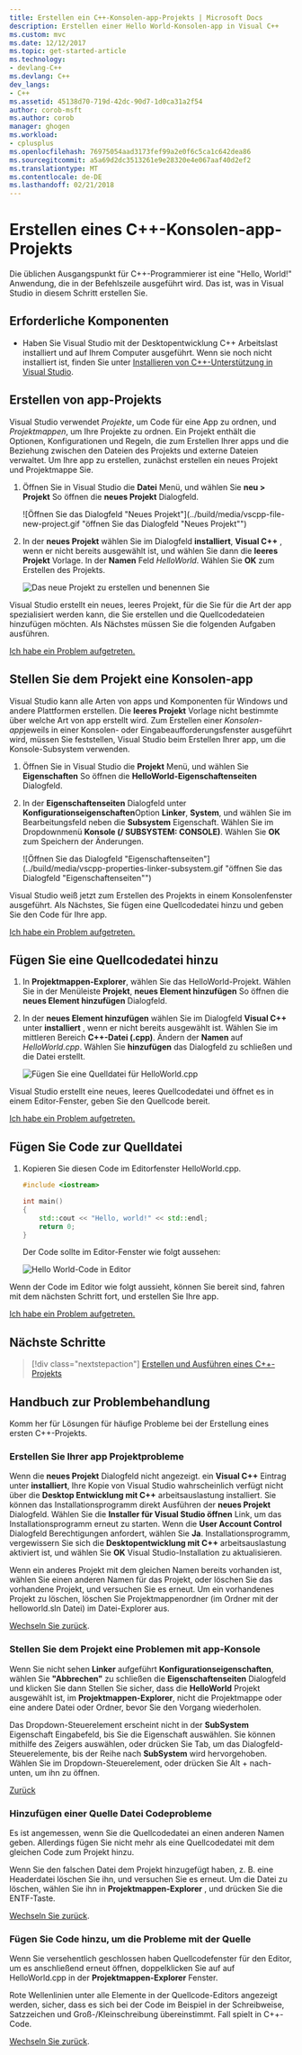 ```yaml
---
title: Erstellen ein C++-Konsolen-app-Projekts | Microsoft Docs
description: Erstellen einer Hello World-Konsolen-app in Visual C++
ms.custom: mvc
ms.date: 12/12/2017
ms.topic: get-started-article
ms.technology:
- devlang-C++
ms.devlang: C++
dev_langs:
- C++
ms.assetid: 45138d70-719d-42dc-90d7-1d0ca31a2f54
author: corob-msft
ms.author: corob
manager: ghogen
ms.workload:
- cplusplus
ms.openlocfilehash: 76975054aad3173fef99a2e0f6c5ca1c642dea86
ms.sourcegitcommit: a5a69d2dc3513261e9e28320e4e067aaf40d2ef2
ms.translationtype: MT
ms.contentlocale: de-DE
ms.lasthandoff: 02/21/2018
---
```

# <a name="create-a-c-console-app-project"></a>Erstellen eines C++-Konsolen-app-Projekts

Die üblichen Ausgangspunkt für C++-Programmierer ist eine "Hello, World!" Anwendung, die in der Befehlszeile ausgeführt wird. Das ist, was in Visual Studio in diesem Schritt erstellen Sie.

## <a name="prerequisites"></a>Erforderliche Komponenten

- Haben Sie Visual Studio mit der Desktopentwicklung C++ Arbeitslast installiert und auf Ihrem Computer ausgeführt. Wenn sie noch nicht installiert ist, finden Sie unter [Installieren von C++-Unterstützung in Visual Studio](../build/vscpp-step-0-installation.md).

## <a name="create-your-app-project"></a>Erstellen von app-Projekts

Visual Studio verwendet *Projekte*, um Code für eine App zu ordnen, und *Projektmappen*, um Ihre Projekte zu ordnen. Ein Projekt enthält die Optionen, Konfigurationen und Regeln, die zum Erstellen Ihrer apps und die Beziehung zwischen den Dateien des Projekts und externe Dateien verwaltet. Um Ihre app zu erstellen, zunächst erstellen ein neues Projekt und Projektmappe Sie.

1. Öffnen Sie in Visual Studio die **Datei** Menü, und wählen Sie **neu > Projekt** So öffnen die **neues Projekt** Dialogfeld.

   ![Öffnen Sie das Dialogfeld "Neues Projekt"](../build/media/vscpp-file-new-project.gif "öffnen Sie das Dialogfeld "Neues Projekt"")

1. In der **neues Projekt** wählen Sie im Dialogfeld **installiert**, **Visual C++** , wenn er nicht bereits ausgewählt ist, und wählen Sie dann die **leeres Projekt** Vorlage. In der **Namen** Feld *HelloWorld*. Wählen Sie **OK** zum Erstellen des Projekts.

   ![Das neue Projekt zu erstellen und benennen Sie](../build/media/vscpp-concierge-project-name-callouts.png "Namen und das neue Projekt zu erstellen")

Visual Studio erstellt ein neues, leeres Projekt, für die Sie für die Art der app spezialisiert werden kann, die Sie erstellen und die Quellcodedateien hinzufügen möchten. Als Nächstes müssen Sie die folgenden Aufgaben ausführen.

[Ich habe ein Problem aufgetreten.](#create-your-app-project-issues)

## <a name="make-your-project-a-console-app"></a>Stellen Sie dem Projekt eine Konsolen-app

Visual Studio kann alle Arten von apps und Komponenten für Windows und andere Plattformen erstellen. Die **leeres Projekt** Vorlage nicht bestimmte über welche Art von app erstellt wird. Zum Erstellen einer *Konsolen-app*jeweils in einer Konsolen- oder Eingabeaufforderungsfenster ausgeführt wird, müssen Sie feststellen, Visual Studio beim Erstellen Ihrer app, um die Konsole-Subsystem verwenden.

1. Öffnen Sie in Visual Studio die **Projekt** Menü, und wählen Sie **Eigenschaften** So öffnen die **HelloWorld-Eigenschaftenseiten** Dialogfeld.

1. In der **Eigenschaftenseiten** Dialogfeld unter **Konfigurationseigenschaften**Option **Linker**, **System**, und wählen Sie im Bearbeitungsfeld neben die **Subsystem** Eigenschaft. Wählen Sie im Dropdownmenü **Konsole (/ SUBSYSTEM: CONSOLE)**. Wählen Sie **OK** zum Speichern der Änderungen.

   ![Öffnen Sie das Dialogfeld "Eigenschaftenseiten"](../build/media/vscpp-properties-linker-subsystem.gif "öffnen Sie das Dialogfeld "Eigenschaftenseiten"")

Visual Studio weiß jetzt zum Erstellen des Projekts in einem Konsolenfenster ausgeführt. Als Nächstes, Sie fügen eine Quellcodedatei hinzu und geben Sie den Code für Ihre app.

[Ich habe ein Problem aufgetreten.](#make-your-project-a-console-app-issues)

## <a name="add-a-source-code-file"></a>Fügen Sie eine Quellcodedatei hinzu

1. In **Projektmappen-Explorer**, wählen Sie das HelloWorld-Projekt. Wählen Sie in der Menüleiste **Projekt**, **neues Element hinzufügen** So öffnen die **neues Element hinzufügen** Dialogfeld.

1. In der **neues Element hinzufügen** wählen Sie im Dialogfeld **Visual C++** unter **installiert** , wenn er nicht bereits ausgewählt ist. Wählen Sie im mittleren Bereich **C++-Datei (.cpp)**. Ändern der **Namen** auf *HelloWorld.cpp*. Wählen Sie **hinzufügen** das Dialogfeld zu schließen und die Datei erstellt.

   ![Fügen Sie eine Quelldatei für HelloWorld.cpp](../build/media/vscpp-add-new-item.gif "fügen eine Quelldatei für HelloWorld.cpp hinzu.")

Visual Studio erstellt eine neues, leeres Quellcodedatei und öffnet es in einem Editor-Fenster, geben Sie den Quellcode bereit.

[Ich habe ein Problem aufgetreten.](#add-a-source-code-file-issues)

## <a name="add-code-to-the-source-file"></a>Fügen Sie Code zur Quelldatei

1. Kopieren Sie diesen Code im Editorfenster HelloWorld.cpp.

   ```cpp
   #include <iostream>

   int main()
   {
       std::cout << "Hello, world!" << std::endl;
       return 0;
   }
   ```

   Der Code sollte im Editor-Fenster wie folgt aussehen:

   ![Hello World-Code in Editor](../build/media/vscpp-hello-world-editor.png "Hello World-Code-Editor")

Wenn der Code im Editor wie folgt aussieht, können Sie bereit sind, fahren mit dem nächsten Schritt fort, und erstellen Sie Ihre app.

[Ich habe ein Problem aufgetreten.](#add-a-source-code-file-issues)

## <a name="next-steps"></a>Nächste Schritte

> [!div class="nextstepaction"]
> [Erstellen und Ausführen eines C++-Projekts](vscpp-step-2-build.md)

## <a name="troubleshooting-guide"></a>Handbuch zur Problembehandlung

Komm her für Lösungen für häufige Probleme bei der Erstellung eines ersten C++-Projekts.

### <a name="create-your-app-project-issues"></a>Erstellen Sie Ihrer app Projektprobleme

Wenn die **neues Projekt** Dialogfeld nicht angezeigt. ein **Visual C++** Eintrag unter **installiert**, Ihre Kopie von Visual Studio wahrscheinlich verfügt nicht über die **Desktop Entwicklung mit C++** arbeitsauslastung installiert. Sie können das Installationsprogramm direkt Ausführen der **neues Projekt** Dialogfeld. Wählen Sie die **Installer für Visual Studio öffnen** Link, um das Installationsprogramm erneut zu starten. Wenn die **User Account Control** Dialogfeld Berechtigungen anfordert, wählen Sie **Ja**. Installationsprogramm, vergewissern Sie sich die **Desktopentwicklung mit C++** arbeitsauslastung aktiviert ist, und wählen Sie **OK** Visual Studio-Installation zu aktualisieren.

Wenn ein anderes Projekt mit dem gleichen Namen bereits vorhanden ist, wählen Sie einen anderen Namen für das Projekt, oder löschen Sie das vorhandene Projekt, und versuchen Sie es erneut. Um ein vorhandenes Projekt zu löschen, löschen Sie Projektmappenordner (im Ordner mit der helloworld.sln Datei) im Datei-Explorer aus.

[Wechseln Sie zurück](#create-your-app-project).

### <a name="make-your-project-a-console-app-issues"></a>Stellen Sie dem Projekt eine Problemen mit app-Konsole

Wenn Sie nicht sehen **Linker** aufgeführt **Konfigurationseigenschaften**, wählen Sie **"Abbrechen"** zu schließen die **Eigenschaftenseiten** Dialogfeld und klicken Sie dann Stellen Sie sicher, dass die **HelloWorld** Projekt ausgewählt ist, im **Projektmappen-Explorer**, nicht die Projektmappe oder eine andere Datei oder Ordner, bevor Sie den Vorgang wiederholen.

Das Dropdown-Steuerelement erscheint nicht in der **SubSystem** Eigenschaft Eingabefeld, bis Sie die Eigenschaft auswählen. Sie können mithilfe des Zeigers auswählen, oder drücken Sie Tab, um das Dialogfeld-Steuerelemente, bis der Reihe nach **SubSystem** wird hervorgehoben. Wählen Sie im Dropdown-Steuerelement, oder drücken Sie Alt + nach-unten, um ihn zu öffnen.

[Zurück](#make-your-project-a-console-app)

### <a name="add-a-source-code-file-issues"></a>Hinzufügen einer Quelle Datei Codeprobleme

Es ist angemessen, wenn Sie die Quellcodedatei an einen anderen Namen geben. Allerdings fügen Sie nicht mehr als eine Quellcodedatei mit dem gleichen Code zum Projekt hinzu.

Wenn Sie den falschen Datei dem Projekt hinzugefügt haben, z. B. eine Headerdatei löschen Sie ihn, und versuchen Sie es erneut. Um die Datei zu löschen, wählen Sie ihn in **Projektmappen-Explorer** , und drücken Sie die ENTF-Taste.

[Wechseln Sie zurück](#add-a-source-code-file).

### <a name="add-code-to-the-source-file-issues"></a>Fügen Sie Code hinzu, um die Probleme mit der Quelle

Wenn Sie versehentlich geschlossen haben Quellcodefenster für den Editor, um es anschließend erneut öffnen, doppelklicken Sie auf auf HelloWorld.cpp in der **Projektmappen-Explorer** Fenster.

Rote Wellenlinien unter alle Elemente in der Quellcode-Editors angezeigt werden, sicher, dass es sich bei der Code im Beispiel in der Schreibweise, Satzzeichen und Groß-/Kleinschreibung übereinstimmt. Fall spielt in C++-Code.

[Wechseln Sie zurück](#add-code-to-the-source-file).

<iframe src="" height="0" width="0" frameborder="0" name="frameTarget" />